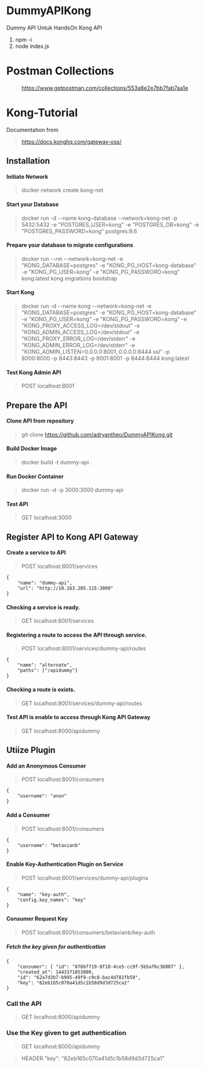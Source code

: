 # DummyAPIKong
Dummy API Untuk HandsOn Kong API

1. npm -i
2. node index.js

# Postman Collections
> https://www.getpostman.com/collections/553a8e2e7bb7fab7aa1e

# Kong-Tutorial

Documentation from 
> https://docs.konghq.com/gateway-oss/

## Installation

#### Initiate Network
> docker network create kong-net

#### Start your Database
> docker run -d --name kong-database --network=kong-net -p 5432:5432 -e "POSTGRES_USER=kong" -e "POSTGRES_DB=kong" -e "POSTGRES_PASSWORD=kong" postgres:9.6

#### Prepare your database to migrate configurations
> docker run --rm --network=kong-net -e "KONG_DATABASE=postgres" -e "KONG_PG_HOST=kong-database" -e "KONG_PG_USER=kong" -e "KONG_PG_PASSWORD=kong" kong:latest kong migrations bootstrap

#### Start Kong
> docker run -d --name kong --network=kong-net -e "KONG_DATABASE=postgres" -e "KONG_PG_HOST=kong-database" -e "KONG_PG_USER=kong" -e "KONG_PG_PASSWORD=kong" -e "KONG_PROXY_ACCESS_LOG=/dev/stdout" -e "KONG_ADMIN_ACCESS_LOG=/dev/stdout" -e "KONG_PROXY_ERROR_LOG=/dev/stderr" -e "KONG_ADMIN_ERROR_LOG=/dev/stderr" -e "KONG_ADMIN_LISTEN=0.0.0.0:8001, 0.0.0.0:8444 ssl" -p 8000:8000 -p 8443:8443 -p 8001:8001 -p 8444:8444 kong:latest

#### Test Kong Admin API
> POST localhost:8001

## Prepare the API

#### Clone API from repository
> git clone https://github.com/adryantheo/DummyAPIKong.git

#### Build Docker Image
> docker build -t dummy-api .

#### Run Docker Container
> docker run -d -p 3000:3000 dummy-api

#### Test API
> GET localhost:3000

## Register API to Kong API Gateway

#### Create a service to API
> POST localhost:8001/services
```
{
    "name": "dummy-api",
    "url": "http://10.163.205.115:3000"
}
```

#### Checking a service is ready.
> GET localhost:8001/services

#### Registering a route to access the API through service.
> POST localhost:8001/services/dummy-api/routes
```
{
    "name": "alternate",
    "paths": ["/apidummy"]
}
```

#### Checking a route is exists.
> GET localhost:8001/services/dummy-api/routes

#### Test API is enable to access through Kong API Gateway
> GET localhost:8000/apidummy

## Utiize Plugin

#### Add an Anonymous Consumer 
> POST localhost:8001/consumers
```
{
    "username": "anon"
}
```

#### Add a Consumer 
> POST localhost:8001/consumers
```
{
    "username": "betavianb"
}
```

#### Enable Key-Authentication Plugin on Service
> POST localhost:8001/services/dummy-api/plugins
```
{
    "name": "key-auth",
    "config.key_names": "key"
}
```

#### Consumer Request Key 
> POST localhost:8001/consumers/betavianb/key-auth
##### Fetch the key given for authentication
```
{
    "consumer": { "id": "876bf719-8f18-4ce5-cc9f-5b5af6c36007" },
    "created_at": 1443371053000,
    "id": "62a7d3b7-b995-49f9-c9c8-bac4d781fb59",
    "key": "62eb165c070a41d5c1b58d9d3d725ca1"
}
```

### Call the API 
> GET localhost:8000/apidummy

### Use the Key given to get authentication
> GET localhost:8000/apidummy

> HEADER "key": "62eb165c070a41d5c1b58d9d3d725ca1"






